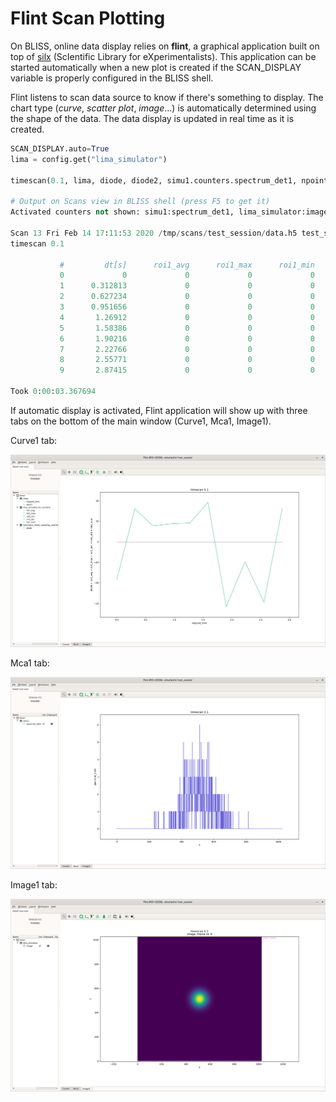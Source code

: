 
# Flint Scan Plotting

On BLISS, online data display relies on **flint**, a graphical application built on top of [silx][1] (ScIentific Library for eXperimentalists).
This application can be started automatically when a new plot is created if the SCAN_DISPLAY variable is properly configured in the BLISS shell.

Flint listens to scan data source to know if there's something to display. The chart type (*curve*, *scatter plot*, *image*...) is automatically determined using the shape of the data. The data display is updated in real time as it is created.

```python
SCAN_DISPLAY.auto=True
lima = config.get("lima_simulator")

timescan(0.1, lima, diode, diode2, simu1.counters.spectrum_det1, npoints=10)

# Output on Scans view in BLISS shell (press F5 to get it)
Activated counters not shown: simu1:spectrum_det1, lima_simulator:image

Scan 13 Fri Feb 14 17:11:53 2020 /tmp/scans/test_session/data.h5 test_session user = vergaral
timescan 0.1

           #         dt[s]      roi1_avg      roi1_max      roi1_min      roi1_std      roi1_sum         diode
           0             0             0             0             0             0             0      -18.5556
           1      0.312813             0             0             0             0             0       16.1111
           2      0.627234             0             0             0             0             0          7.75
           3      0.951656             0             0             0             0             0          8.75
           4       1.26912             0             0             0             0             0       9.11111
           5       1.58386             0             0             0             0             0        19.125
           6       1.90216             0             0             0             0             0      -31.6667
           7       2.22766             0             0             0             0             0         -9.75
           8       2.55771             0             0             0             0             0         -29.5
           9       2.87415             0             0             0             0             0        16.125

Took 0:00:03.367694
```
If automatic display is activated, Flint application will show up with three tabs on the bottom of the main window (Curve1, Mca1, Image1).

Curve1 tab:

![Flint screenshot](img/flint_plot_1d_diode1.png)

Mca1 tab:

![Flint screenshot](img/flint_plot_1d_spectrum_det1.png)

Image1 tab:

![Flint screenshot](img/flint_plot_image_lima_simu.png)



[1]: http://silx.org